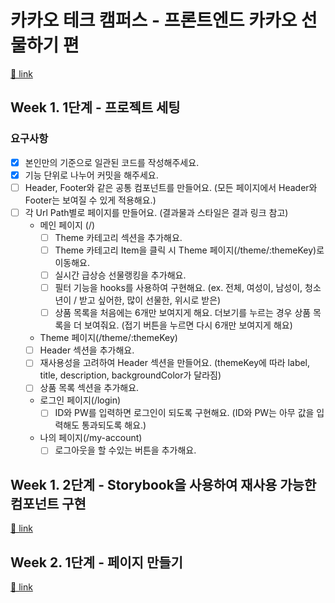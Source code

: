 # 카카오 테크 캠퍼스 - 프론트엔드 카카오 선물하기 편

[🔗 link](https://edu.nextstep.camp/s/hazAC9xa)

## Week 1. 1단계 - 프로젝트 세팅

### 요구사항

- [x] 본인만의 기준으로 일관된 코드를 작성해주세요.
- [x] 기능 단위로 나누어 커밋을 해주세요.
- [ ] Header, Footer와 같은 공통 컴포넌트를 만들어요. (모든 페이지에서 Header와 Footer는 보여질 수 있게 적용해요.)
- [ ] 각 Url Path별로 페이지를 만들어요. (결과물과 스타일은 결과 링크 참고)
  - 메인 페이지 (/)
    - [ ] Theme 카테고리 섹션을 추가해요.
    - [ ] Theme 카테고리 Item을 클릭 시 Theme 페이지(/theme/:themeKey)로 이동해요.
    - [ ] 실시간 급상승 선물랭킹을 추가해요.
    - [ ] 필터 기능을 hooks를 사용하여 구현해요. (ex. 전체, 여성이, 남성이, 청소년이 / 받고 싶어한, 많이 선물한, 위시로 받은)
    - [ ] 상품 목록을 처음에는 6개만 보여지게 해요. 더보기를 누르는 경우 상품 목록을 더 보여줘요. (접기 버튼을 누르면 다시 6개만 보여지게 해요)
  - Theme 페이지(/theme/:themeKey)
  - [ ] Header 섹션을 추가해요.
  - [ ] 재사용성을 고려하여 Header 섹션을 만들어요. (themeKey에 따라 label, title, description, backgroundColor가 달라짐)
  - [ ] 상품 목록 섹션을 추가해요.
  - 로그인 페이지(/login)
    - [ ] ID와 PW를 입력하면 로그인이 되도록 구현해요. (ID와 PW는 아무 값을 입력해도 통과되도록 해요.)
  - 나의 페이지(/my-account)
    - [ ] 로그아웃을 할 수있는 버튼을 추가해요.

## Week 1. 2단계 - Storybook을 사용하여 재사용 가능한 컴포넌트 구현

[🔗 link](https://edu.nextstep.camp/s/hazAC9xa/ls/4wYFPW1K)

## Week 2. 1단계 - 페이지 만들기

[🔗 link](https://edu.nextstep.camp/s/hazAC9xa/ls/QzV1ncxk)
